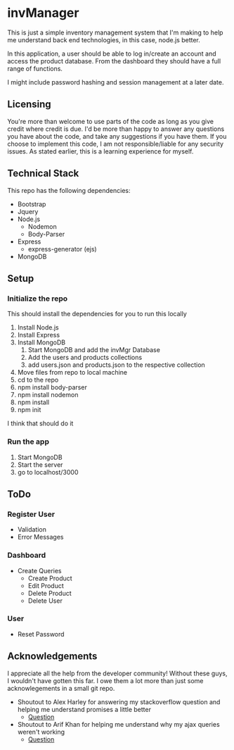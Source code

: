 # invManager
This is just a simple inventory management system that I'm making to help me understand back end technologies, in this case, node.js better.

In this application, a user should be able to log in/create an account and access the product database. From the dashboard they should have a full range of functions.

I might include password hashing and session management at a later date.

## Licensing
You're more than welcome to use parts of the code as long as you give credit where credit is due. I'd be more than happy to answer any questions you have about the code, and take any suggestions if you have them. If you choose to implement this code, I am not responsible/liable for any security issues. As stated earlier, this is a learning experience for myself.

## Technical Stack
This repo has the following dependencies:
* Bootstrap
* Jquery
* Node.js
    * Nodemon
    * Body-Parser
* Express
    * express-generator (ejs)
* MongoDB

## Setup
### Initialize the repo
This should install the dependencies for you to run this locally
1. Install Node.js
1. Install Express
1. Install MongoDB
    1. Start MongoDB and add the invMgr Database
    1. Add the users and products collections
    1. add users.json and products.json to the respective collection
1. Move files from repo to local machine
1. cd to the repo
1. npm install body-parser
1. npm install nodemon
1. npm install
1. npm init

I think that should do it
### Run the app
1. Start MongoDB
1. Start the server
1. go to localhost/3000

## ToDo
### Register User 
* Validation
* Error Messages
### Dashboard
* Create Queries
    * Create Product
    * Edit Product
    * Delete Product
    * Delete User
### User
* Reset Password

## Acknowledgements
I appreciate all the help from the developer community! Without these guys, I wouldn't have gotten this far. I owe them a lot more than just some acknowlegements in a small git repo.

* Shoutout to Alex Harley for answering my stackoverflow question and helping me understand promises a little better
    * [Question](https://stackoverflow.com/questions/50620704/node-js-connecting-to-mongodb-with-promises?noredirect=1#comment88251738_50620704)
* Shoutout to Arif Khan for helping me understand why my ajax queries weren't working
    * [Question](https://stackoverflow.com/questions/50526160/400-bad-request-node-js-express-ajax/50526221?noredirect=1#comment88065173_50526221)
